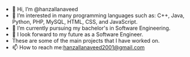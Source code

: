 - 👋 Hi, I’m @hanzallanaveed
- 👀 I’m interested in many programming languages such as: C++, Java, Python, PHP, MySQL, HTML, CSS, and JavaScript.
- 🌱 I’m currently pursuing my bachelor's in Software Engineering.
- 💞️ I look forward to my future as a Software Engineer.
- These are some of the main projects that I have worked on.
- 📫 How to reach me:hanzallanaveed2001@gmail.com

<!---
hanzallanaveed/hanzallanaveed is a ✨ special ✨ repository because its `README.md` (this file) appears on your GitHub profile.
You can click the Preview link to take a look at your changes.
--->
